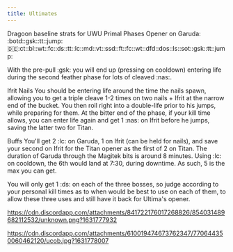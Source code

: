 ```yaml
---
title: Ultimates
---
```

Dragoon baseline strats for UWU Primal Phases
Opener on Garuda:
:botd::gsk::tt::jump::de::ct::bl::wt::fc::ds::tt::lc::md::vt::ssd::ft::fc::wt::dfd::dos::ls::sot::gsk::tt::jump:

With the pre-pull :gsk: you will end up (pressing on cooldown) entering life during the second feather phase for lots of cleaved :nas:.

Ifrit Nails
You should be entering life around the time the nails spawn, allowing you to get a triple cleave 1-2 times on two nails + Ifrit at the narrow end of the bucket. You then roll right into a double-life prior to his jumps, while preparing for them. At the bitter end of the phase, if your kill time allows, you can enter life again and get 1 :nas: on Ifrit before he jumps, saving the latter two for Titan.

Buffs
You'll get 2 :lc: on Garuda, 1 on Ifrit (can be held for nails), and save your second on Ifrit for the Titan opener as the first of 2 on Titan. The duration of Garuda through the Magitek bits is around 8 minutes. Using :lc: on cooldown, the 6th would land at 7:30, during downtime. As such, 5 is the max you can get.

You will only get 1 :ds: on each of the three bosses, so judge according to your personal kill times as to when would be best to use on each of them, to allow these three uses and still have it back for Ultima's opener.

https://cdn.discordapp.com/attachments/841722176017268826/854031489682112532/unknown.png?1631777932

https://cdn.discordapp.com/attachments/610019474673762347/770644350060462120/ucob.jpg?1631778007